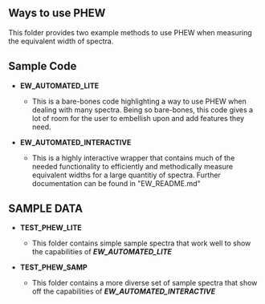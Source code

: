 ## Ways to use PHEW ##

This folder provides two example methods to use PHEW when measuring the equivalent width of spectra.

## Sample Code ##

* __EW_AUTOMATED_LITE__
  * This is a bare-bones code highlighting a way to use PHEW when dealing with many spectra. Being so bare-bones, this code gives a lot of room for the user to     embellish upon and add features they need.

* __EW_AUTOMATED_INTERACTIVE__
  * This is a highly interactive wrapper that contains much of the needed functionality to efficiently and methodically measure equivalent widths for a large quantitiy of spectra. Further documentation can be found in "EW_README.md"

## SAMPLE DATA ##

* __TEST_PHEW_LITE__ 
  * This folder contains simple sample spectra that work well to show the capabilities of *__EW_AUTOMATED_LITE__*

* __TEST_PHEW_SAMP__ 
  * This folder contains a more diverse set of sample spectra that show off the capabilities of *__EW_AUTOMATED_INTERACTIVE__*
